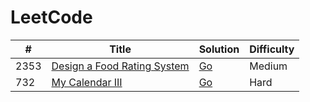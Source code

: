 LeetCode
========

| # | Title                                                                                     | Solution                                                                                           | Difficulty |
|---|-------------------------------------------------------------------------------------------|----------------------------------------------------------------------------------------------------| ---------- |
|2353| [Design a Food Rating System](https://leetcode.com/problems/design-a-food-rating-system/) | [Go](2353/design_a_food_rating_system.go) |Medium|
|732| [My Calendar III](https://leetcode.com/problems/my-calendar-iii/)                         |[Go](732/my_calendar_iii.go)|Hard|
